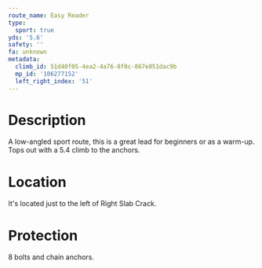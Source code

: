 ```yaml
---
route_name: Easy Reader
type:
  sport: true
yds: '5.6'
safety: ''
fa: unknown
metadata:
  climb_id: 51d40f05-4ea2-4a76-8f0c-867e051dac9b
  mp_id: '106277152'
  left_right_index: '51'
---
```

# Description
A low-angled sport route, this is a great lead for beginners or as a warm-up. Tops out with a 5.4 climb to the anchors.

# Location
It's located just to the left of Right Slab Crack.

# Protection
8 bolts and chain anchors.
